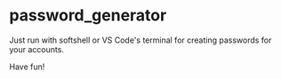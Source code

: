 # password_generator

Just run with softshell or VS Code's terminal for creating passwords for your accounts.

Have fun!
